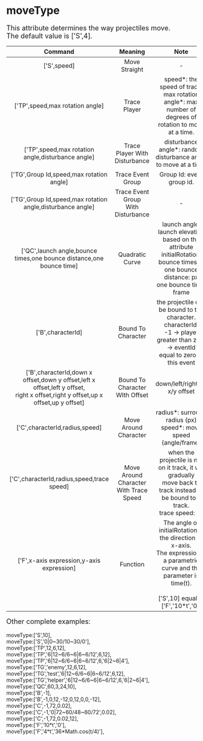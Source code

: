 # moveType

<font size=4>This attribute determines the way projectiles move.  
The default value is ['S',4].</font>

|                           Command                            |                   Meaning                    |                             Note                             |         Example          |
| :----------------------------------------------------------: | :------------------------------------------: | :----------------------------------------------------------: | :----------------------: |
|                         ['S',speed]                          |                Move Straight                 |                              -                               |         ['S',12]         |
|               ['TP',speed,max rotation angle]                |                 Trace Player                 | speed*: the speed of trace.<br />max rotation angle*: max number of degrees of rotation to move at a time. |       ['TP',12,6]        |
|      ['TP',speed,max rotation angle,disturbance angle]       |     Trace Player With <br />Disturbance      | disturbance angle*: random disturbance angle to move at a time. |      ['TP',12,6,12]      |
|           ['TG',Group Id,speed,max rotation angle]           |              Trace Event Group               |                  Group Id: event group id.                   |   ['TG','enemy',12,6]    |
|  ['TG',Group Id,speed,max rotation angle,disturbance angle]  |   Trace Event Group <br />With Disturbance   |                              -                               |  ['TG','enemy',12,6,12]  |
| ['QC',launch angle,bounce times,one bounce distance,one bounce time] |               Quadratic Curve                | launch angle: launch elevation based on the attribute initialRotation.<br />bounce times: -<br />one bounce distance: px<br />one bounce time: frame |    ['QC',60,3,24,10]     |
|                      ['B',characterId]                       |              Bound To Character              | the projectile can be bound to the character.<br />characterId: <br />-1 -> player<br />greater than zero -> eventId<br /> equal to zero -> this event |         ['B',-1]         |
| ['B',characterId,down x offset,down y offset,left x offset,left y offset,<br />right x offset,right y offset,up x offset,up y offset] |     Bound To Character <br />WIth Offset     |                down/left/right/up x/y offset                 | ['B',-1,0,0,0,0,0,0,0,0] |
|                ['C',characterId,radius,speed]                |            Move Around Character             | radius*: surround radius (px)<br />speed*: move speed (angle/frame) |     ['C',-1,72,0.02]     |
|          ['C',characterId,radius,speed,trace speed]          | Move Around Character <br />With Trace Speed | when the projectile is not on it track, it will gradually  <br />move back to track instead of be bound to it track.<br />trace speed: px |   ['C',-1,72,0.02,12]    |
|          ['F',x-axis expression,y-axis expression]           |                   Function                   | The angle of initialRotation is the direction of x-axis.<br />The expression is a parametric curve and the parameter is time(t).<br /><br />['S',10] equal to ['F','10\*t','0'] |    ['F','10\*t','0']     |

<font size=4>Other complete examples:   </font>
<br/><br/>moveType:['S',10],   
moveType:['S','0|0~30/10~30/0'],   
moveType:['TP',12,6,12],   
moveType:['TP','6|12~6/6~6|6~6/12',6,12],   
moveType:['TP','6|12~6/6~6|6~6/12',6,'6|2~6|4'],   
moveType:['TG','enemy',12,6,12],   
moveType:['TG','test','6|12~6/6~6|6~6/12',6,12],   
moveType:['TG','helper','6|12~6/6~6|6~6/12',6,'6|2~6|4'],   
moveType:['QC',60,3,24,10],   
moveType:['B',-1],   
moveType:['B',-1,0,12,-12,0,12,0,0,-12],   
moveType:['C',-1,72,0.02],   
moveType:['C',-1,'0|72~60/48~60/72',0.02],   
moveType:['C',-1,72,0.02,12],   
moveType:['F','10\*t','0'],   
moveType:['F','4\*t','36\*Math.cos(t/4)'],   
